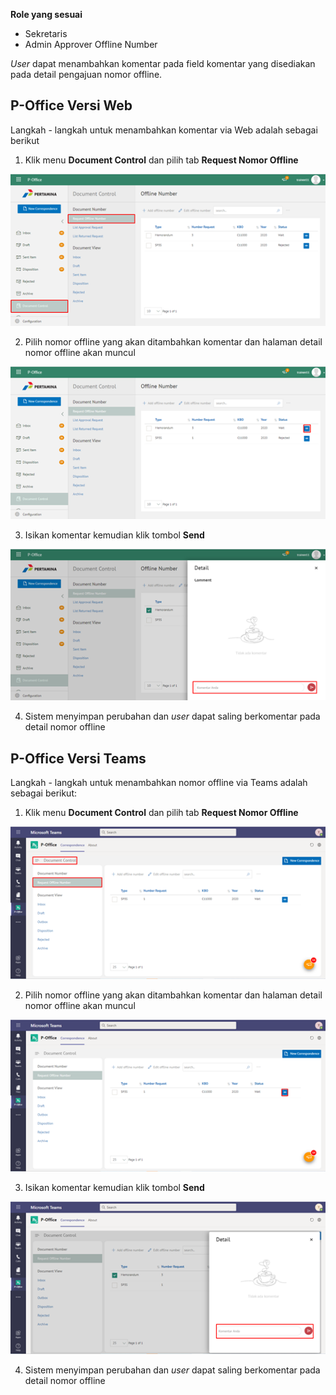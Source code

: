 **Role yang sesuai**

- Sekretaris
- Admin Approver Offline Number

*User* dapat menambahkan komentar pada field komentar yang disediakan pada detail pengajuan nomor offline. 

## **P-Office Versi Web**

Langkah - langkah untuk menambahkan komentar via Web adalah sebagai berikut

1. Klik menu **Document Control** dan pilih tab **Request Nomor Offline**

![gambar](DocumentControl/DC_Web/MM41.png)

2. Pilih nomor offline yang akan ditambahkan komentar dan halaman detail nomor offline akan muncul

![gambar](DocumentControl/DC_Web/MM42.png)

3. Isikan komentar kemudian klik tombol **Send**

![gambar](DocumentControl/DC_Web/MM43.png)

4. Sistem menyimpan perubahan dan *user* dapat saling berkomentar pada detail nomor offline


## **P-Office Versi Teams**

Langkah - langkah untuk menambahkan nomor offline via Teams adalah sebagai berikut:

1. Klik menu **Document Control** dan pilih tab **Request Nomor Offline**

![gambar](DocumentControl/DC_Teams/DC43.png)

2. Pilih nomor offline yang akan ditambahkan komentar dan halaman detail nomor offline akan muncul

![gambar](DocumentControl/DC_Teams/DC44.png)

3. Isikan komentar kemudian klik tombol **Send**

![gambar](DocumentControl/DC_Teams/DC45.png)

4. Sistem menyimpan perubahan dan *user* dapat saling berkomentar pada detail nomor offline